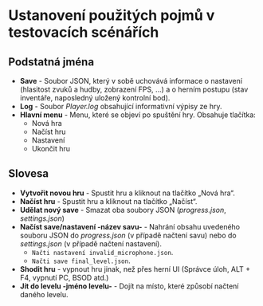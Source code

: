 # Ustanovení použitých pojmů v testovacích scénářích

## Podstatná jména
- **Save** - Soubor JSON, který v sobě uchovává informace o nastavení (hlasitost zvuků a hudby, zobrazení FPS, ...) a o herním postupu (stav inventáře, naposledný uložený kontrolní bod).
- **Log** - Soubor *Player.log* obsahující informativní výpisy ze hry.
- **Hlavní menu** - Menu, které se objeví po spuštění hry. Obsahuje tlačítka:
  - Nová hra
  - Načíst hru
  - Nastavení
  - Ukončit hru

## Slovesa
- **Vytvořit novou hru** - Spustit hru a kliknout na tlačítko „Nová hra“.
- **Načíst hru** - Spustit hru a kliknout na tlačítko „Načíst“.
- **Udělat nový save** - Smazat oba soubory JSON (*progress.json*, *settings.json*)
- **Načíst save/nastavení -název savu-** - Nahrání obsahu uvedeného souboru JSON do *progress.json* (v případě načtení savu) nebo do *settings.json* (v případě načtení nastavení).
  - `Načti nastavení invalid_microphone.json`.
  - `Načti save final_level.json`.
- **Shodit hru** - vypnout hru jinak, než přes herní UI (Správce úloh, ALT + F4, vypnutí PC, BSOD atd.)
- **Jít do levelu -jméno levelu-** - Dojít na místo, které způsobí načtení daného levelu.